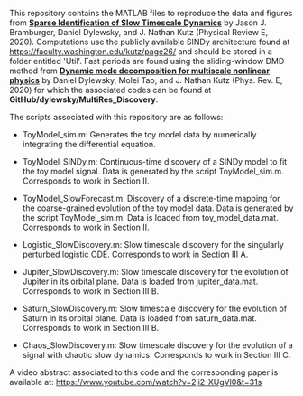 This repository contains the MATLAB files to reproduce the data and figures from [**Sparse Identification of Slow Timescale Dynamics**](https://journals.aps.org/pre/abstract/10.1103/PhysRevE.102.022204) by Jason J. Bramburger, Daniel Dylewsky, and J. Nathan Kutz (Physical Review E, 2020). Computations use the publicly available SINDy architecture found at https://faculty.washington.edu/kutz/page26/ and should be stored in a folder entitled 'Util'. Fast periods are found using the sliding-window DMD method from [**Dynamic mode decomposition for multiscale nonlinear physics**](https://journals.aps.org/pre/abstract/10.1103/PhysRevE.99.063311) by Daniel Dylewsky, Molei Tao, and J. Nathan Kutz (Phys. Rev. E, 2020) for which the associated codes can be found at **GitHub/dylewsky/MultiRes_Discovery**. 

The scripts associated with this repository are as follows:

- ToyModel_sim.m: Generates the toy model data by numerically integrating the differential equation.

- ToyModel_SINDy.m: Continuous-time discovery of a SINDy model to fit the toy model signal. Data is generated by the script ToyModel_sim.m. Corresponds to work in Section II.

- ToyModel_SlowForecast.m: Discovery of a discrete-time mapping for the coarse-grained evolution of the toy model data. Data is generated by the script ToyModel_sim.m. Data is loaded from toy_model_data.mat. Corresponds to work in Section II.

- Logistic_SlowDiscovery.m: Slow timescale discovery for the singularly perturbed logistic ODE. Corresponds to work in Section III A.

- Jupiter_SlowDiscovery.m: Slow timescale discovery for the evolution of Jupiter in its orbital plane. Data is loaded from jupiter_data.mat. Corresponds to work in Section III B.

- Saturn_SlowDiscovery.m: Slow timescale discovery for the evolution of Saturn in its orbital plane. Data is loaded from saturn_data.mat. Corresponds to work in Section III B.

- Chaos_SlowDiscovery.m: Slow timescale discovery for the evolution of a signal with chaotic slow dynamics. Corresponds to work in Section III C.

A video abstract associated to this code and the corresponding paper is available at: https://www.youtube.com/watch?v=2ji2-XUgVl0&t=31s
